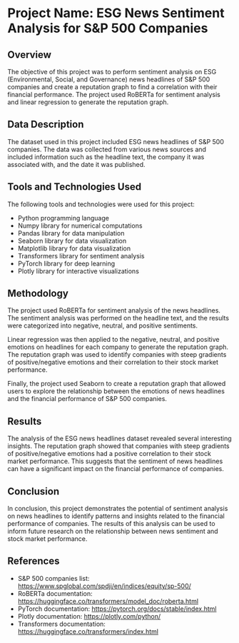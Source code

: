 # Project Name: ESG News Sentiment Analysis for S&P 500 Companies

## Overview
The objective of this project was to perform sentiment analysis on ESG (Environmental, Social, and Governance) news headlines of S&P 500 companies and create a reputation graph to find a correlation with their financial performance. The project used RoBERTa for sentiment analysis and linear regression to generate the reputation graph.

## Data Description
The dataset used in this project included ESG news headlines of S&P 500 companies. The data was collected from various news sources and included information such as the headline text, the company it was associated with, and the date it was published.

## Tools and Technologies Used
The following tools and technologies were used for this project:
- Python programming language
- Numpy library for numerical computations
- Pandas library for data manipulation
- Seaborn library for data visualization
- Matplotlib library for data visualization
- Transformers library for sentiment analysis
- PyTorch library for deep learning
- Plotly library for interactive visualizations

## Methodology
The project used RoBERTa for sentiment analysis of the news headlines. The sentiment analysis was performed on the headline text, and the results were categorized into negative, neutral, and positive sentiments.

Linear regression was then applied to the negative, neutral, and positive emotions on headlines for each company to generate the reputation graph. The reputation graph was used to identify companies with steep gradients of positive/negative emotions and their correlation to their stock market performance.

Finally, the project used Seaborn to create a reputation graph that allowed users to explore the relationship between the emotions of news headlines and the financial performance of S&P 500 companies.

## Results
The analysis of the ESG news headlines dataset revealed several interesting insights. The reputation graph showed that companies with steep gradients of positive/negative emotions had a positive correlation to their stock market performance. This suggests that the sentiment of news headlines can have a significant impact on the financial performance of companies.

## Conclusion
In conclusion, this project demonstrates the potential of sentiment analysis on news headlines to identify patterns and insights related to the financial performance of companies. The results of this analysis can be used to inform future research on the relationship between news sentiment and stock market performance.

## References
- S&P 500 companies list: https://www.spglobal.com/spdji/en/indices/equity/sp-500/
- RoBERTa documentation: https://huggingface.co/transformers/model_doc/roberta.html
- PyTorch documentation: https://pytorch.org/docs/stable/index.html
- Plotly documentation: https://plotly.com/python/
- Transformers documentation: https://huggingface.co/transformers/index.html
